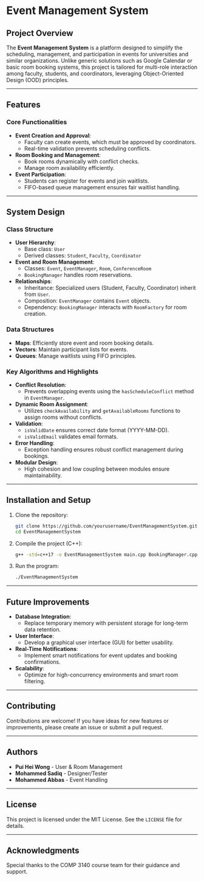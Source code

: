 # Event Management System

## Project Overview
The **Event Management System** is a platform designed to simplify the scheduling, management, and participation in events for universities and similar organizations. Unlike generic solutions such as Google Calendar or basic room booking systems, this project is tailored for multi-role interaction among faculty, students, and coordinators, leveraging Object-Oriented Design (OOD) principles.

---

## Features

### Core Functionalities
- **Event Creation and Approval**:
  - Faculty can create events, which must be approved by coordinators.
  - Real-time validation prevents scheduling conflicts.
- **Room Booking and Management**:
  - Book rooms dynamically with conflict checks.
  - Manage room availability efficiently.
- **Event Participation**:
  - Students can register for events and join waitlists.
  - FIFO-based queue management ensures fair waitlist handling.

---

## System Design

### Class Structure
- **User Hierarchy**:
  - Base class: `User`
  - Derived classes: `Student`, `Faculty`, `Coordinator`
- **Event and Room Management**:
  - Classes: `Event`, `EventManager`, `Room`, `ConferenceRoom`
  - `BookingManager` handles room reservations.
- **Relationships**:
  - Inheritance: Specialized users (Student, Faculty, Coordinator) inherit from `User`.
  - Composition: `EventManager` contains `Event` objects.
  - Dependency: `BookingManager` interacts with `RoomFactory` for room creation.

### Data Structures
- **Maps**: Efficiently store event and room booking details.
- **Vectors**: Maintain participant lists for events.
- **Queues**: Manage waitlists using FIFO principles.

### Key Algorithms and Highlights
- **Conflict Resolution**:
  - Prevents overlapping events using the `hasScheduleConflict` method in `EventManager`.
- **Dynamic Room Assignment**:
  - Utilizes `checkAvailability` and `getAvailableRooms` functions to assign rooms without conflicts.
- **Validation**:
  - `isValidDate` ensures correct date format (YYYY-MM-DD).
  - `isValidEmail` validates email formats.
- **Error Handling**:
  - Exception handling ensures robust conflict management during bookings.
- **Modular Design**:
  - High cohesion and low coupling between modules ensure maintainability.

---

## Installation and Setup

1. Clone the repository:
   ```bash
   git clone https://github.com/yourusername/EventManagementSystem.git
   cd EventManagementSystem
   ```

2. Compile the project (C++):
   ```bash
   g++ -std=c++17 -o EventManagementSystem main.cpp BookingManager.cpp EventManager.cpp Utils.cpp Room.cpp ConferenceRoom.cpp Student.cpp Faculty.cpp Coordinator.cpp User.cpp
   ```

3. Run the program:
   ```bash
   ./EventManagementSystem
   ```

---

## Future Improvements
- **Database Integration**:
  - Replace temporary memory with persistent storage for long-term data retention.
- **User Interface**:
  - Develop a graphical user interface (GUI) for better usability.
- **Real-Time Notifications**:
  - Implement smart notifications for event updates and booking confirmations.
- **Scalability**:
  - Optimize for high-concurrency environments and smart room filtering.

---

## Contributing
Contributions are welcome! If you have ideas for new features or improvements, please create an issue or submit a pull request.

---

## Authors
- **Pui Hei Wong** - User & Room Management
- **Mohammed Sadiq** - Designer/Tester
- **Mohammed Abbas** - Event Handling

---

## License
This project is licensed under the MIT License. See the `LICENSE` file for details.

---

## Acknowledgments
Special thanks to the COMP 3140 course team for their guidance and support.
